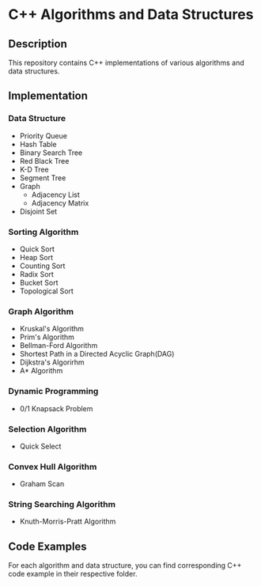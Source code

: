 # C++ Algorithms and Data Structures

## Description
This repository contains C++ implementations of various algorithms and data structures.

## Implementation

### Data Structure
* Priority Queue
* Hash Table
* Binary Search Tree
* Red Black Tree
* K-D Tree
* Segment Tree
* Graph
  * Adjacency List
  * Adjacency Matrix
* Disjoint Set
### Sorting Algorithm
* Quick Sort
* Heap Sort
* Counting Sort
* Radix Sort
* Bucket Sort
* Topological Sort
### Graph Algorithm
* Kruskal's Algorithm
* Prim's Algorithm
* Bellman-Ford Algorithm
* Shortest Path in a Directed Acyclic Graph(DAG)
* Dijkstra's Algorirhm
* A* Algorithm
### Dynamic Programming
* 0/1 Knapsack Problem
### Selection Algorithm
* Quick Select
### Convex Hull Algorithm
* Graham Scan
### String Searching Algorithm
* Knuth-Morris-Pratt Algorithm
## Code Examples
For each algorithm and data structure, you can find corresponding C++ code example in their respective folder.

